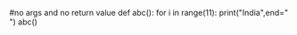 #no args and no return value
def abc():
    for i in range(11):
        print("India",end=" ")
abc()
